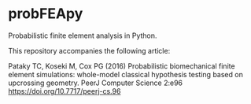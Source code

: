 # probFEApy
Probabilistic finite element analysis in Python.

This repository accompanies the following article:

Pataky TC, Koseki M, Cox PG (2016)
Probabilistic biomechanical finite element simulations:
whole-model classical hypothesis testing based on upcrossing geometry.
PeerJ Computer Science 2:e96 https://doi.org/10.7717/peerj-cs.96
